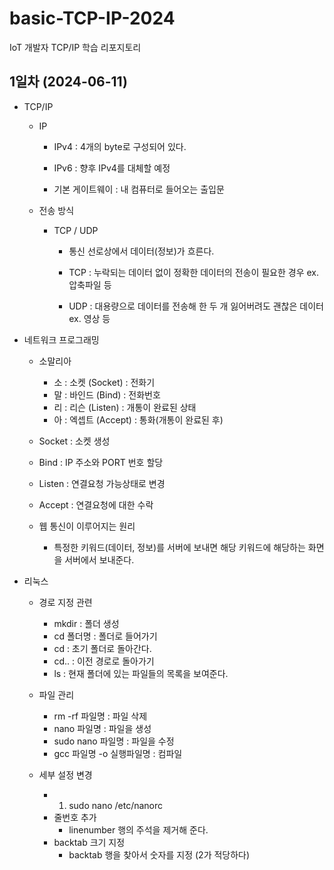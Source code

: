 # basic-TCP-IP-2024
IoT 개발자 TCP/IP 학습 리포지토리

## 1일차 (2024-06-11)
- TCP/IP
	- IP
		- IPv4 : 4개의 byte로 구성되어 있다.
		- IPv6 : 향후 IPv4를 대체할 예정
	
		- 기본 게이트웨이 : 내 컴퓨터로 들어오는 출입문

	- 전송 방식
		- TCP / UDP
			- 통신 선로상에서 데이터(정보)가 흐른다.
		
			- TCP : 누락되는 데이터 없이 정확한 데이터의 전송이 필요한 경우 ex. 압축파일 등
			- UDP : 대용량으로 데이터를 전송해 한 두 개 잃어버려도 괜찮은 데이터 ex. 영상 등

- 네트워크 프로그래밍
	- 소말리아
		- 소 : 소켓 (Socket) : 전화기
		- 말 : 바인드 (Bind) : 전화번호
		- 리 : 리슨 (Listen) : 개통이 완료된 상태
		- 아 : 엑셉트 (Accept) : 통화(개통이 완료된 후)
	
	- Socket : 소켓 생성
	- Bind   : IP 주소와 PORT 번호 할당
	- Listen : 연결요청 가능상태로 변경
	- Accept : 연결요청에 대한 수락
	
	- 웹 통신이 이루어지는 원리
		- 특정한 키워드(데이터, 정보)를 서버에 보내면 해당 키워드에 해당하는 화면을 서버에서 보내준다.
		
- 리눅스
	- 경로 지정 관련
		- mkdir : 폴더 생성
		- cd 폴더명 : 폴더로 들어가기
		- cd : 초기 폴더로 돌아간다.
        - cd.. : 이전 경로로 돌아가기
		- ls : 현재 폴더에 있는 파일들의 목록을 보여준다.

	- 파일 관리
        - rm -rf 파일명 : 파일 삭제
		- nano 파일명 : 파일을 생성
		- sudo nano 파일명 : 파일을 수정
        - gcc 파일명 -o 실행파일명 : 컴파일
	
	
	- 세부 설정 변경
		- 1. sudo nano /etc/nanorc
		- 줄번호 추가
			- linenumber 행의 주석을 제거해 준다.
        - backtab 크기 지정
            - backtab 행을 찾아서 숫자를 지정 (2가 적당하다)